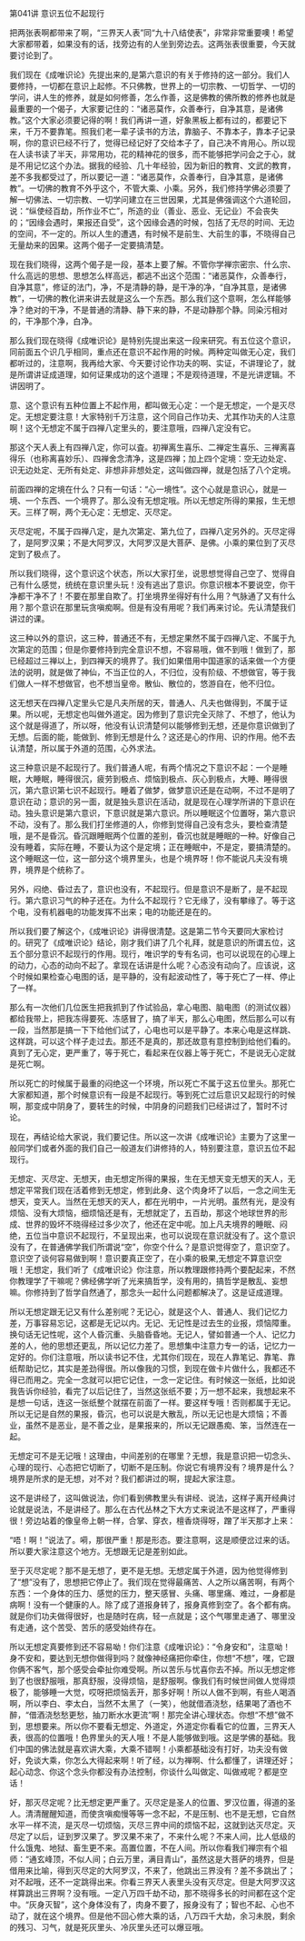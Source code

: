   

第041讲 意识五位不起现行

把两张表啊都带来了啊，“三界天人表”同“九十八结使表”，非常非常重要噢！希望大家都带着，如果没有的话，找旁边有的人坐到旁边去。这两张表很重要，今天就要讨论到了。

我们现在《成唯识论》先提出来的,是第六意识的有关于修持的这一部分。我们人要修持，一切都在意识上起修。不只佛教，世界上的一切宗教、一切哲学、一切的学问，讲人生的修养，就是如何修善，怎么作善，这是佛教的佛所教的修养也就是最重要的一个偈子，大家要记住的：“诸恶莫作，众善奉行，自净其意，是诸佛教。”这个大家必须要记得的啊！我们再讲一道，好象黑板上都有过的，都要记下来，千万不要靠笔。照我们老一辈子读书的方法，靠脑子、不靠本子，靠本子记录啊，你的意识已经不行了，觉得已经记好了交给本子了，自己决不肯用心。所以现在人读书读了半天，非常用功，花的精神花的很多，而不能够把学问会之于心，就是不用记忆这个办法。据我的经验、几十年经验，因为新旧的教育、文武的教育，差不多我都受过了，所以要记一道：“诸恶莫作，众善奉行，自净其意，是诸佛教”。一切佛的教育不外乎这个，不管大乘、小乘。另外，我们修持学佛必须要了解一切佛法、一切宗教、一切学问建立在三世因果，尤其是佛强调这个六道轮回，说：“纵使经百劫，所作业不亡”，所造的业（善业、恶业、无记业）不会丧失的；“因缘会遇时，果报还自受”，这个因缘会遇的时候，包括了无尽的时间、无边的空间，不一定的。所以人生的遭遇，有时候不是前生、大前生的事，不晓得自己无量劫来的因果。这两个偈子一定要搞清楚。

现在我们晓得，这两个偈子是一段，基本上要了解。不管你学禅宗密宗、什么宗、什么高远的思想、思想怎么样高远，都逃不出这个范围：“诸恶莫作，众善奉行，自净其意”，修证的法门，净，不是清静的静，是干净的净，“自净其意，是诸佛教”，一切佛的教化讲来讲去就是这么一个东西。那么我们这个意啊，怎么样能够净？绝对的干净，不是普通的清静、静下来的静，不是动静那个静。同染污相对的，干净那个净，白净。

那么我们现在晓得《成唯识论》是特别先提出来这一段来研究。有五位这个意识，同前面五个识几乎相同，重点还在意识不起作用的时候。两种定叫做无心定，我们都听过的，注意啊，我再给大家、今天要讨论作功夫的啊、实证，不讲理论了，就是所谓讲证成道理，如何证果成功的这个道理；不是观待道理，不是光讲逻辑。不讲因明了。

意、这个意识有五种位置上不起作用，都叫做无心定：一个是无想定，一个是灭尽定。无想定要注意！大家特别千万注意，这个同自己作功夫、尤其作功夫的人注意啊！这个无想定不属于四禅八定里头的，要注意哦，四禅八定没有它。

那这个天人表上有四禅八定，你可以査。初禅离生喜乐、二禅定生喜乐、三禅离喜得乐（也称离喜妙乐）、四禅舍念清净，这是四禅；加上四个定境：空无边处定、识无边处定、无所有处定、非想非非想处定，这叫做四禅，就是包括了八个定境。

前面四禅的定境在什么？只有一句话：“心一境性”。这个心就是意识心，就是一境、一个东西、一个境界了。那么没有无想定哦。所以无想定所得的果报，生无想天。三样了啊，两个无心定：无想定、灭尽定。

灭尽定呢，不属于四禅八定，是九次第定、第九位了，四禅八定另外的。灭尽定得了，是阿罗汉果；不是大阿罗汉，大阿罗汉是大菩萨、是佛。小乘的果位到了灭尽定到了极点了。

所以我们晓得，这个意识这个状态，所以大家打坐，说思想觉得自己空了、觉得自己有什么感觉，统统在意识里头玩！没有逃出了意识。你意识根本不要说空，你干净都干净不了！不要在那里自欺了。打坐境界坐得好有什么用？气脉通了又有什么用？那个意识在那里玩贪嗔痴啊。但是有没有用呢？我们再来讨论。先认清楚我们讲过的课。

这三种以外的意识，这三种，普通还不有，无想定果然不属于四禅八定、不属于九次第定的范围；但是你要修持到完全意识不想，不容易哦，做不到哦！做到了，那已经超过三禅以上，到四禅天的境界了。我们如果借用中国道家的话来做一个方便法的说明，就是做了神仙，不当正位的人，不归位，没有阶级、不想做官，等于我们做人一样不想做官，也不想当皇帝。散仙、散位的，悠游自在，他不归位。

这无想天在四禅八定里头它是凡夫所居的天，普通人、凡夫也做得到，不属于证果。所以呢，无想定也叫做外道定。因为修到了意识完全灭除了、不想了，他认为这个就是得道了，所以呀，他没有认识清楚何以能够修到无想，还是你意识做到了无想。后面的能，能做到、修到无想是什么？这还是心的作用、识的作用。他不去认清楚，所以属于外道的范围，心外求法。

这三种意识是不起现行了。我们普通人呢，有两个情况之下意识不起：一个是睡眠，大睡眠，睡得很沉，疲劳到极点、烦恼到极点、灰心到极点，大睡、睡得很沉，第六意识第七识不起现行。睡着了做梦，做梦意识还是在动啊，不过不是明了意识在动；意识的另一面，就是独头意识在活动，就是现在心理学所讲的下意识在动。独头意识是第六意识，下意识就是第六意识。所以睡眠这个位置呀，第六意识不动，没有了。那么我们打坐修道的人，你修到觉得自己没有念头，要检查清楚哦，是不是昏沉。昏沉跟睡眠两个位置的差别，昏沉也就是睡眠的一种。好像自己没有睡着，实际在睡，不要认为这个是定境；正在睡眠中，不是定，要搞清楚的。这个睡眠这一位，这一部分这个境界里头，也是个境界呀！你不能说凡夫没有境界，境界是个统称了。

另外，闷绝、昏过去了，意识也没有，不起现行。但是意识不是断了，是不起现行。第六意识习气的种子还在。为什么不起现行？它无缘了，没有攀缘了。等于这个电，没有机器电的功能发挥不出来；电的功能还是在的。

所以我们要了解这个，《成唯识论》讲得很清楚。这是第二节今天要同大家检讨的。研究了《成唯识论》结论，刚才我们讲了几个礼拜，就是意识的所谓五位，这五个部分意识不起现行的作用。现行，唯识学的专有名词，也可以说现在的心理上的动力，心态的动向不起了。拿现在话讲是什么呢？心态没有动向了。应该说，这个时候如果检查心电图的话，是平静的，没有起波动性了，等于死亡了一样、停止了一样。

那么有一次他们几位医生把我抓到了作试验品，拿心电图、脑电图（的测试仪器）都给我带上，把我冻得要死、冻感冒了，搞了半天，那么心电图，然后那么可以有一段，当然那是搞一下下给他们试了，心电也可以是平静了。本来心电是这样跳、这样跳，可以这个样子走过去。那还不是真的，那还故意有意控制到给他们看的。真到了无心定，更严重了，等于死亡，看起来在仪器上等于死亡，不是说无心定就是死亡啊。

所以死亡的时候属于最重的闷绝这一个环境，所以死亡不属于这五位里头。那死亡大家都知道，那个时候意识有一段是不起现行。等到死亡过后意识又起现行的时候啊，那变成中阴身了，要转生的时候，中阴身的问题我们已经讲过了，暂时不讨论。

现在，再结论给大家说，我们要记住。所以这一次讲《成唯识论》主要为了这里一般同学们或者外面的我们自己一般道友们讲修持的人，特别要注意，意识五位不起现行。

无想定、灭尽定、无想天，由无想定所得的果报，生在无想天变无想天的天人，无想定平常我们现在活着修到无想定，修到此身、这个肉身坏了以后，一念之间生无想天，变天人。当然在无想天的天人，都在光明中，一片光明。虽然有光，是没有烦恼、没有大烦恼，细烦恼还是有，无想就定了，五百劫，那这个地球世界的形成、世界的毁坏不晓得经过多少次了，他还在定中呢。加上凡夫境界的睡眠、闷绝，五位当中意识不起现行，不呈现出来，也可以说现在意识就没有了。这个意识没有了，在普通佛学我们所谓说“空”，你空个什么？是意识觉得空了，意识空了。意识空了谈何容易做到啊！意识要真正空了，在小乘的极果,无想定不算意识空哦！无想定，我们听了《成唯识论》你注意，所以教理跟修持两个要配起来，不然你教理学了干嘛呢？佛经佛学听了光来搞哲学，没有用的，搞哲学是散乱、妄想嘛。你修持到了哲学自然通了，那念头一起什么问题都解决了。这是证成道理。

所以无想定跟无记又有什么差别呢？无记心，就是这个人、普通人、我们记忆力差，万事容易忘记，这都是无记以内。无记、无记性是过去生的业报，烦恼障重。换句话无记性呢，这个人昏沉重、头脑昏昏地。无记人，譬如普通一个人、记忆力差的人，他的思想还更乱，所以记忆力差了。思想集中注意力专一的话，记忆力一定好的。你们注意哦，所以读书记不住，尤其你们现在，现在人靠笔记、靠笔、靠纸帮助记忆，其实是差劲得很。所以像我的习惯，到现在做卡片做什么，我都还不得已而用之。完全一念就可以把它记住，一念一定记住。有时候这一张纸，比如说我告诉你经验，看完了以后记住了，当然这张纸不要；万一想不起来，我想起来不是想一句话，连这一张纸整个就摆在前面了一样。要这样专哦！否则都属于无记。所以无记是自然的果报，昏沉，也可以说是大散乱，所以无记也是大烦恼；不善业，虽然不是恶业，是不善之业，是果报来的，所以无记跟愚痴、笨，当然连在一起。

无想定可不是无记哦！这理由，中间差别的在哪里？无想，我是意识把一切念头、心理的现行、心态把它切断了，切断不是压制。你说它有境界没有？境界是什么？境界是所求的是无想，对不对？我们都讲过的啊，提起大家注意。

这不是讲经了，这叫做说法，你们看到佛教里头有讲经、说法，这样子离开经典讨论就是说法，不是讲经了。那么在古代丛林之下大方丈来说法不是这样了，严重得很！旁边站着的像皇帝上朝一样，合掌、穿衣，檀香烧得呀，蹭了半天那才上来：

“唔！啊！”说法了。嗬，那很严重！那是形态。要注意啊，这是顺便岔过来的话。所以要大家注意这个地方。无想跟无记是差别如此。

至于灭尽定呢？那不是无想了，更不是无想。无想定属于外道，因为他觉得修到了“想”没有了，思想把它停止了。我们现在觉得最痛苦、人之所以痛苦啊，有两个东西：一个身体的压力、感觉的压力，整天感冒、头痛、哪里痛、难过，一身都是病啊！没有一个健康的人。除了成了道报身转了，报身真修到空了。各个都有病。就是你们功夫做得很好，也是随时在病，轻一点就是；这个气哪里走通了、哪里没有走通，这个苦受、苦乐的感受始终存在。

所以无想定真要修到还不容易呦！你们注意《成唯识论》：“令身安和”，注意呦！身不安和，要达到无想你做得到吗？就像神经痛把你牵住，你想“不想”，嘿，它跟你俩不客气，那个感受会牵扯你难受啊。所以苦乐与忧喜你去不掉。所以无想定修到了也很舒服哦，那真舒服，没得烦恼，是舒服啊。像我们有时候世间做人觉得烦极了，能够睡一大觉，哎呀把烦恼丢开，那多好啊！所以人做不到啊，有些人喝酒啊，所以李白、李太白，当然不太黑了（一笑），他就借酒浇愁，结果喝了酒也不醉，“借酒浇愁愁更愁，抽刀断水水更流”啊！那完全讲心理状态。你想“不想”做不到，思想要来。所以你不要看无想定、外道定，外道定你看看它的位置，三界天人表，很高的位置哦！色界里头的天人哦！不是人能够做到哦。这是学佛的基础。我们中国的佛法就是喜欢讲大乘，大乘不错啊！小乘都基础没有打好，功夫没有做好，免谈大乘，你怎么大得起来啊！听了经，以为禅啊、什么都懂了，讲理还好；起心动念、你这个念头你都没有办法控制，你谈什么叫做定、叫做戒呢？都是空话！

好，那灭尽定呢？比无想定更严重了。灭尽定是圣人的位置、罗汉位置，得道的圣人。清清醒醒知道，而使贪嗔痴慢等等一念不起，不是压制、也不是无想，它自然水平一样不流，是灭尽一切烦恼，灭尽三界中间的烦恼不起，这就到达灭尽定。灭尽定了以后，证到罗汉果了。罗汉果不来了，不来什么呢？不来人间，比人低级的什么饿鬼、地狱、畜生更不来。高置位置，不在人间。所以你看我们禅宗有个祖师：“通玄峰顶，不似人间；白云万里，满目青山”，虽然这是大菩萨的境界，但是借用来比喻，得到灭尽定的大阿罗汉，不来了，他跳出三界没有？差不多跳出了；对不起哦，还不一定跳得出来。你看三界天人表里头没有灭尽定。但是大阿罗汉这样算跳出三界啊？没有哦。一定八万四千劫不动，那不晓得多长的时间都在这个定中。“灰身灭智”，这个身体没有了，肉身不要了，报身没有了；智也不起、心也不动了，就在这个境界。但是他不回心修大乘的话，八万四千大劫，余习未脱，剩余的残习、习气，就是死灰里头、冷灰里头还可以爆豆哦。